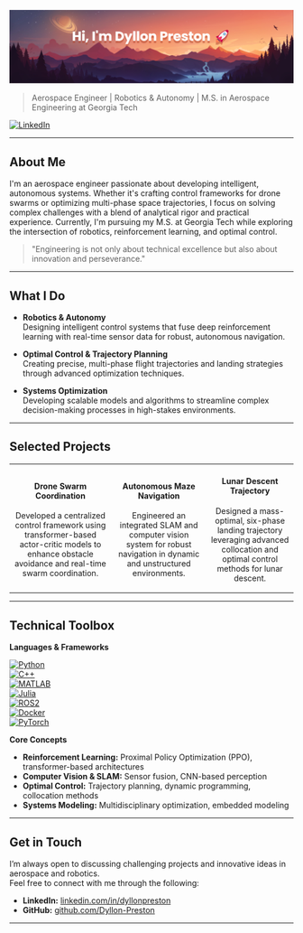 [![MasterHead](https://github.com/Dyllon-Preston/Dyllon-Preston/blob/main/banner.png)](https://github.com/Dyllon-Preston)

> Aerospace Engineer | Robotics & Autonomy | M.S. in Aerospace Engineering at Georgia Tech

[![LinkedIn](https://img.shields.io/badge/LinkedIn-Connect-blue?style=flat-square&logo=linkedin)](https://linkedin.com/in/dyllonpreston)

---

## About Me

I'm an aerospace engineer passionate about developing intelligent, autonomous systems. Whether it's crafting control frameworks for drone swarms or optimizing multi-phase space trajectories, I focus on solving complex challenges with a blend of analytical rigor and practical experience. Currently, I'm pursuing my M.S. at Georgia Tech while exploring the intersection of robotics, reinforcement learning, and optimal control.

> "Engineering is not only about technical excellence but also about innovation and perseverance." 

---

## What I Do

- **Robotics & Autonomy**  
  Designing intelligent control systems that fuse deep reinforcement learning with real-time sensor data for robust, autonomous navigation.

- **Optimal Control & Trajectory Planning**  
  Creating precise, multi-phase flight trajectories and landing strategies through advanced optimization techniques.

- **Systems Optimization**  
  Developing scalable models and algorithms to streamline complex decision-making processes in high-stakes environments.

---

## Selected Projects

<table>
  <tr>
    <td align="center">
      <h4>Drone Swarm Coordination</h4>
      <p>Developed a centralized control framework using transformer-based actor-critic models to enhance obstacle avoidance and real-time swarm coordination.</p>
    </td>
    <td align="center">
      <h4>Autonomous Maze Navigation</h4>
      <p>Engineered an integrated SLAM and computer vision system for robust navigation in dynamic and unstructured environments.</p>
    </td>
    <td align="center">
      <h4>Lunar Descent Trajectory</h4>
      <p>Designed a mass-optimal, six-phase landing trajectory leveraging advanced collocation and optimal control methods for lunar descent.</p>
    </td>
  </tr>
</table>

---

## Technical Toolbox

**Languages & Frameworks**

[![Python](https://img.shields.io/badge/Python-3670A0?style=flat-square&logo=python&logoColor=ffdd54)](https://www.python.org/)  
[![C++](https://img.shields.io/badge/C++-00599C?style=flat-square&logo=cplusplus&logoColor=white)](https://isocpp.org/)  
[![MATLAB](https://img.shields.io/badge/MATLAB-FFEE00?style=flat-square&logo=matlab&logoColor=black)](https://www.mathworks.com/products/matlab.html)  
[![Julia](https://img.shields.io/badge/Julia-9558B2?style=flat-square&logo=julia&logoColor=white)](https://julialang.org/)  
[![ROS2](https://img.shields.io/badge/ROS2-22314F?style=flat-square&logo=ros&logoColor=white)](https://index.ros.org/doc/ros2/)  
[![Docker](https://img.shields.io/badge/Docker-2496ED?style=flat-square&logo=docker&logoColor=white)](https://www.docker.com/)  
[![PyTorch](https://img.shields.io/badge/PyTorch-EE4C2C?style=flat-square&logo=pytorch&logoColor=white)](https://pytorch.org/)

**Core Concepts**

- **Reinforcement Learning:** Proximal Policy Optimization (PPO), transformer-based architectures  
- **Computer Vision & SLAM:** Sensor fusion, CNN-based perception  
- **Optimal Control:** Trajectory planning, dynamic programming, collocation methods  
- **Systems Modeling:** Multidisciplinary optimization, embedded modeling

---
## Get in Touch

I’m always open to discussing challenging projects and innovative ideas in aerospace and robotics.  
Feel free to connect with me through the following:


- **LinkedIn:** [linkedin.com/in/dyllonpreston](https://www.linkedin.com/in/dyllonpreston/)
- **GitHub:** [github.com/Dyllon-Preston](https://github.com/Dyllon-Preston)

---



